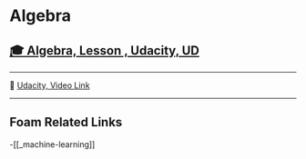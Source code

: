 # Algebra

## [🎓 Algebra, Lesson , Udacity, UD]()

---

🎥 [Udacity, Video Link]()

---

## Foam Related Links

-[[_machine-learning]]
